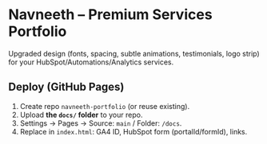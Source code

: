 
# Navneeth – Premium Services Portfolio

Upgraded design (fonts, spacing, subtle animations, testimonials, logo strip) for your HubSpot/Automations/Analytics services.

## Deploy (GitHub Pages)
1. Create repo `navneeth-portfolio` (or reuse existing).
2. Upload **the `docs/` folder** to your repo.
3. Settings → Pages → Source: `main` / Folder: `/docs`.
4. Replace in `index.html`: GA4 ID, HubSpot form (portalId/formId), links.
